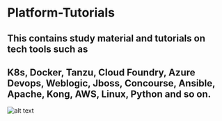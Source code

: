 # Platform-Tutorials

## This contains study material and tutorials on tech tools such as 

## K8s, Docker, Tanzu, Cloud Foundry, Azure Devops, Weblogic, Jboss, Concourse, Ansible, Apache, Kong, AWS, Linux, Python and so on.

![alt text](https://technative.eu/images/blog/Screenshot%202023-06-12%20at%2022.03.10.png)  

